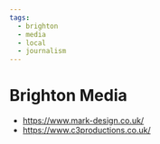 ```yaml
---
tags:
  - brighton
  - media
  - local
  - journalism
---
```


# Brighton Media

- https://www.mark-design.co.uk/
- https://www.c3productions.co.uk/

